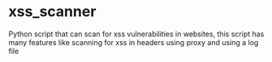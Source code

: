 # xss_scanner
Python script that can scan for xss vulnerabilities in websites, this script has many features like scanning for xss in headers using proxy and using a log file
